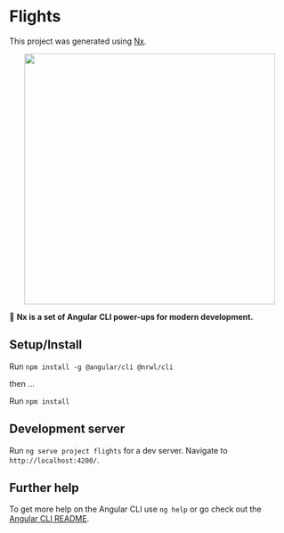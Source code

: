 # Flights

This project was generated using [Nx](https://nx.dev).

<p align="center"><img src="https://raw.githubusercontent.com/nrwl/nx/master/nx-logo.png" width="450"></p>

🔎 **Nx is a set of Angular CLI power-ups for modern development.**


## Setup/Install

Run `npm install -g @angular/cli @nrwl/cli`

then ...

Run `npm install`

## Development server

Run `ng serve project flights` for a dev server. Navigate to `http://localhost:4200/`.



## Further help

To get more help on the Angular CLI use `ng help` or go check out the [Angular CLI README](https://github.com/angular/angular-cli/blob/master/README.md).


